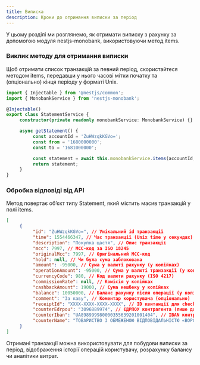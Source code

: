 ```yaml
---
title: Виписка
description: Кроки до отримання виписки за період
---
```


У цьому розділі ми розглянемо, як отримати виписку з рахунку за допомогою модуля nestjs-monobank, використовуючи метод items.

<Steps />

### Виклик методу для отримання виписки

Щоб отримати список транзакцій за певний період, скористайтеся методом items, передавши у нього часові мітки початку та (опціонально) кінця періоду у форматі Unix.

```typescript
import { Injectable } from '@nestjs/common';
import { MonobankService } from 'nestjs-monobank';

@Injectable()
export class StatementService {
     constructor(private readonly monobankService: MonobankService) {}

     async getStatement() {
          const accountId = 'ZuHWzqkKGVo=';
          const from = '1680000000';
          const to = '1681000000';

          const statement = await this.monobankService.items(accountId, from, to);
          return statement;
     }
}
```

### Обробка відповіді від API

Метод повертає об’єкт типу Statement, який містить масив транзакцій у полі items.

```json
[
     {
          "id": "ZuHWzqkKGVo=", // Унікальний id транзакції
          "time": 1554466347, // Час транзакції (Unix time у секундах)
          "description": "Покупка щастя", // Опис транзакції
          "mcc": 7997, // MCC-код за ISO 18245
          "originalMcc": 7997, // Оригінальний MCC-код
          "hold": null, // Чи була сума заблокована
          "amount": -95000, // Сума у валюті рахунку (у копійках)
          "operationAmount": -95000, // Сума у валюті транзакції (у копійках)
          "currencyCode": 980, // Код валюти рахунку (ISO 4217)
          "commissionRate": null, // Комісія у копійках
          "cashbackAmount": 19000, // Сума кешбеку у копійках
          "balance": 10050000, // Баланс рахунку після операції (у копійках)
          "comment": "За каву", // Коментар користувача (опціонально)
          "receiptId": "XXXX-XXXX-XXXX-XXXX", // ID квитанції для check.gov.ua (опціонально)
          "counterEdrpou": "3096889974", // ЄДРПОУ контрагента (лише для ФОП)
          "counterIban": "UA898999980000355639201001404", // IBAN контрагента (лише для ФОП)
          "counterName": "ТОВАРИСТВО З ОБМЕЖЕНОЮ ВІДПОВІДАЛЬНІСТЮ «ВОРОНА»" // Назва контрагента
     }
]
```

Отримані транзакції можна використовувати для побудови виписки за період, відображення історії операцій користувачу, розрахунку балансу чи аналітики витрат.